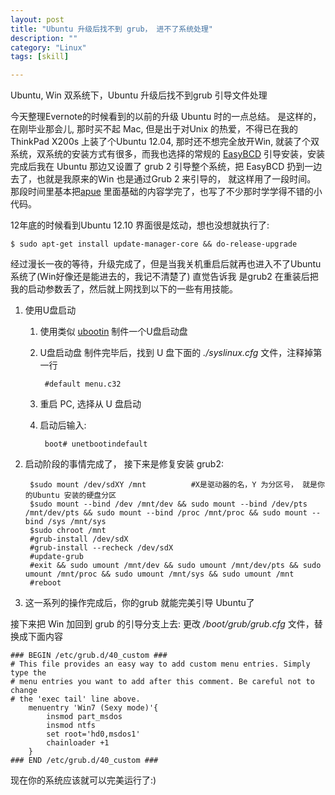 ```yaml
---
layout: post
title: "Ubuntu 升级后找不到 grub， 进不了系统处理"
description: ""
category: "Linux"
tags: [skill]

---
```


Ubuntu, Win 双系统下，Ubuntu 升级后找不到grub 引导文件处理

今天整理Evernote的时候看到的以前的升级 Ubuntu 时的一点总结。 是这样的，在刚毕业那会儿, 那时买不起 Mac,
但是出于对Unix 的热爱，不得已在我的 ThinkPad X200s 上装了个Ubuntu 12.04,
那时还不想完全放开Win, 就装了个双系统，双系统的安装方式有很多，而我也选择的常规的 [EasyBCD](http://neosmart.net/EasyBCD/)
引导安装，安装完成后我在 Ubuntu 那边又设置了 grub 2 引导整个系统，把 EasyBCD 扔到一边去了，也就是我原来的Win
也是通过Grub 2 来引导的， 就这样用了一段时间。
那段时间里基本把[apue](http://www.amazon.cn/UNIX环境高级编程-史蒂文斯/dp/B00114GRG0/ref=sr_1_1?ie=UTF8&qid=1393741396&sr=8-1&keywords=unix+环境高级编程) 里面基础的内容学完了，也写了不少那时学学得不错的小代码。

12年底的时候看到Ubuntu 12.10 界面很是炫动，想也没想就执行了:

    $ sudo apt-get install update-manager-core && do-release-upgrade

经过漫长一夜的等待，升级完成了，但是当我关机重启后就再也进入不了Ubuntu 系统了(Win好像还是能进去的，我记不清楚了) 直觉告诉我
是grub2 在重装后把我的启动参数丢了，然后就上网找到以下的一些有用技能。

1. 使用U盘启动

    1. 使用类似 [ubootin](http://unetbootin.sourceforge.net) 制件一个U盘启动盘
    2. U盘启动盘 制件完毕后，找到 U 盘下面的 *./syslinux.cfg* 文件，注释掉第一行

            #default menu.c32
    3. 重启 PC, 选择从 U 盘启动
    4. 启动后输入:

            boot# unetbootindefault

2. 启动阶段的事情完成了， 接下来是修复安装 grub2:

        $sudo mount /dev/sdXY /mnt          #X是驱动器的名，Y 为分区号， 就是你的Ubuntu 安装的硬盘分区
        $sudo mount --bind /dev /mnt/dev && sudo mount --bind /dev/pts /mnt/dev/pts && sudo mount --bind /proc /mnt/proc && sudo mount --bind /sys /mnt/sys
        $sudo chroot /mnt
        #grub-install /dev/sdX
        #grub-install --recheck /dev/sdX
        #update-grub
        #exit && sudo umount /mnt/dev && sudo umount /mnt/dev/pts && sudo umount /mnt/proc && sudo umount /mnt/sys && sudo umount /mnt
        #reboot

3. 这一系列的操作完成后，你的grub 就能完美引导 Ubuntu了

接下来把 Win 加回到 grub 的引导分支上去: 更改 */boot/grub/grub.cfg*
文件，替换成下面内容

    ### BEGIN /etc/grub.d/40_custom ###
    # This file provides an easy way to add custom menu entries. Simply type the
    # menu entries you want to add after this comment. Be careful not to change
    # the 'exec tail' line above.
        menuentry 'Win7 (Sexy mode)'{
            insmod part_msdos
            insmod ntfs
            set root='hd0,msdos1'
            chainloader +1
        }
    ### END /etc/grub.d/40_custom ###

现在你的系统应该就可以完美运行了:)

